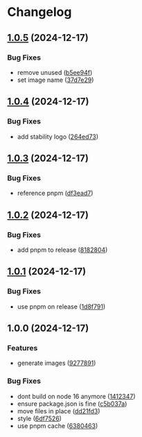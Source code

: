 # Changelog

## [1.0.5](https://github.com/cedricziel/n8n-nodes-stabilityai/compare/v1.0.4...v1.0.5) (2024-12-17)


### Bug Fixes

* remove unused ([b5ee94f](https://github.com/cedricziel/n8n-nodes-stabilityai/commit/b5ee94f0d7f61e373ff762661f3afc88933fb116))
* set image name ([37d7e29](https://github.com/cedricziel/n8n-nodes-stabilityai/commit/37d7e29a3372af7a8b5ea49d40c992fee6709929))

## [1.0.4](https://github.com/cedricziel/n8n-nodes-stabilityai/compare/v1.0.3...v1.0.4) (2024-12-17)


### Bug Fixes

* add stability logo ([264ed73](https://github.com/cedricziel/n8n-nodes-stabilityai/commit/264ed73792242d9de307820050cf0c1d3947f255))

## [1.0.3](https://github.com/cedricziel/n8n-nodes-stabilityai/compare/v1.0.2...v1.0.3) (2024-12-17)


### Bug Fixes

* reference pnpm ([df3ead7](https://github.com/cedricziel/n8n-nodes-stabilityai/commit/df3ead731e116532cb77a9ef7c825f63e9263eb8))

## [1.0.2](https://github.com/cedricziel/n8n-nodes-stabilityai/compare/v1.0.1...v1.0.2) (2024-12-17)


### Bug Fixes

* add pnpm to release ([8182804](https://github.com/cedricziel/n8n-nodes-stabilityai/commit/81828048093f6d51e8267defa548fe0ce067db1d))

## [1.0.1](https://github.com/cedricziel/n8n-nodes-stabilityai/compare/v1.0.0...v1.0.1) (2024-12-17)


### Bug Fixes

* use pnpm on release ([1d8f791](https://github.com/cedricziel/n8n-nodes-stabilityai/commit/1d8f791180b0fe9057e4a1c226545b3785d66343))

## 1.0.0 (2024-12-17)


### Features

* generate images ([9277891](https://github.com/cedricziel/n8n-nodes-stabilityai/commit/9277891527c63eae387b915d4e64d964b9e4b864))


### Bug Fixes

* dont build on node 16 anymore ([1412347](https://github.com/cedricziel/n8n-nodes-stabilityai/commit/14123474055546809ab863a5b2e1dd3bd33c957d))
* ensure package.json is fine ([c5b037a](https://github.com/cedricziel/n8n-nodes-stabilityai/commit/c5b037a00891246a7afd3a49c76629621f064a82))
* move files in place ([dd21fd3](https://github.com/cedricziel/n8n-nodes-stabilityai/commit/dd21fd329e50c788edaec9adca2980c9704dbdf7))
* style ([6df7526](https://github.com/cedricziel/n8n-nodes-stabilityai/commit/6df752612d9e9c0edc7aca80afcdb070166bdfec))
* use pnpm cache ([6380463](https://github.com/cedricziel/n8n-nodes-stabilityai/commit/63804630a9b61cef30fa7de76c9869b7d0da638e))
